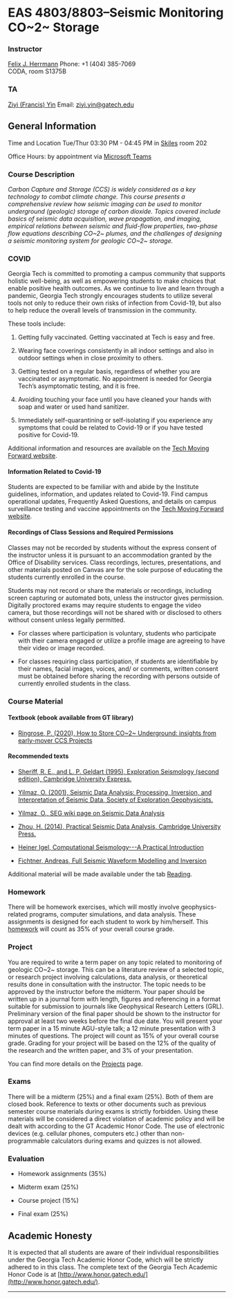 # EAS 4803/8803–Seismic Monitoring CO~2~ Storage

### Instructor

[Felix J. Herrmann](mailto:felix.herrmann@gatech.edu)
Phone: +1 (404) 385-7069  
CODA, room S1375B

### TA

[Ziyi (Francis) Yin](mailto:ziyi.yin@gatech.edu)
Email: ziyi.yin@gatech.edu

## General Information

Time and Location Tue/Thur 03:30 PM - 04:45 PM in [Skiles] room 202

Office Hours: by appointment via [Microsoft Teams](https://faq.oit.gatech.edu/content/how-do-i-access-microsoft-teams)

### Course Description 

*Carbon Capture and Storage (CCS) is widely considered as a key technology to combat climate change. This course presents a comprehensive review how seismic imaging can be used to monitor underground (geologic) storage of carbon dioxide. Topics covered include basics of seismic data acquisition, wave propagation, and imaging, empirical relations between seismic and fluid-flow properties, two-phase flow equations describing CO~2~ plumes, and the challenges of designing a seismic monitoring system for geologic CO~2~ storage.* 

### COVID

Georgia Tech is committed to promoting a campus community that supports holistic well-being, as well as empowering students to make choices that enable positive health outcomes. As we continue to live and learn through a pandemic, Georgia Tech strongly encourages students to utilize several tools not only to reduce their own risks of infection from Covid-19, but also to help reduce the overall levels of transmission in the community.

These tools include: 

1. Getting fully vaccinated. Getting vaccinated at Tech is easy and free.

1. Wearing face coverings consistently in all indoor settings and also in outdoor settings when in close proximity to others.

1. Getting tested on a regular basis, regardless of whether you are vaccinated or asymptomatic. No appointment is needed for Georgia Tech’s asymptomatic testing, and it is free.

1. Avoiding touching your face until you have cleaned your hands with soap and water or used hand sanitizer.

1. Immediately self-quarantining or self-isolating if you experience any symptoms that could be related to Covid-19 or if you have tested positive for Covid-19.

Additional information and resources are available on the [Tech Moving Forward website](https://w3.health.itg.gatech.edu/tech-moving-forward).

#### Information Related to Covid-19

Students are expected to be familiar with and abide by the Institute guidelines, information, and updates related to Covid-19. Find campus operational updates, Frequently Asked Questions, and details on campus surveillance testing and vaccine appointments on the [Tech Moving Forward website](https://w3.health.itg.gatech.edu/tech-moving-forward).

#### Recordings of Class Sessions and Required Permissions

Classes may not be recorded by students without the express consent of the instructor unless it is pursuant to an accommodation granted by the Office of Disability services. Class recordings, lectures, presentations, and other materials posted on Canvas are for the sole purpose of educating the students currently enrolled in the course.

Students may not record or share the materials or recordings, including screen capturing or automated bots, unless the instructor gives permission. Digitally proctored exams may require students to engage the video camera, but those recordings will not be shared with or disclosed to others without consent unless legally permitted.

- For classes where participation is voluntary, students who participate with their camera engaged or utilize a profile image are agreeing to have their video or image recorded.

- For classes requiring class participation, if students are identifiable by their names, facial images, voices, and/ or comments, written consent must be obtained before sharing the recording with persons outside of currently enrolled students in the class.

<!-- 
### Course Outline

See [Outline](outline.md) tab

- [General introduction](outline.md#General introduction)

- [Seismic data acquisition](outline.md#Seismic data acquisition)

- [From processing to inversion](outline.md#From processing to inversion)

- [Compressive sensing](outline.md#Compressive sensing)

- [Linearized inversion](outline.md#Linearized inversion)

- [RTM & FWI](outline.md#RTM & FWI) -->


### Course Material

#### Textbook (ebook available from GT library)

- [Ringrose, P. (2020), How to Store CO~2~ Underground: insights from early-mover CCS Projects](https://link.springer.com/book/10.1007/978-3-030-33113-9)


#### Recommended texts

- [Sheriff, R. E., and L. P. Geldart (1995), Exploration Seismology (second edition), Cambridge University Express.](https://www.amazon.com/Exploration-Seismology-R-E-Sheriff/dp/0521468264)

- [Yilmaz, O. (2001), Seismic Data Analysis: Processing, Inversion, and Interpretation of Seismic Data, Society of Exploration Geophysicists.](https://library.seg.org/doi/book/10.1190/1.9781560801580)

- [Yilmaz, O., SEG wiki page on Seismic Data Analysis](https://wiki.seg.org/wiki/Seismic_Data_Analysis)

- [Zhou, H. (2014), Practical Seismic Data Analysis, Cambridge University Press.](https://www.amazon.com/Practical-Seismic-Data-Analysis-Hua-Wei/dp/0521199107)

- [Heiner Igel, Computational Seismology---A Practical Introduction](https://www.amazon.com/Computational-Seismology-Introduction-Heiner-Igel/dp/0198717415)

- [Fichtner, Andreas, Full Seismic Waveform Modelling and Inversion](https://www.amazon.com/Modelling-Inversion-Geophysical-Environmental-Mathematics/dp/3642158064)

Additional material will be made available under the tab [Reading](reading.md).

[website]:https://flexie.github.io/eas-4803-8803-ccs

[Online]:https://gatech-primo.hosted.exlibrisgroup.com/primo-explore/fulldisplay?docid=01GALI_GIT_ALMA51300691090002947&context=L&vid=01GALI_GIT&search_scope=default_scope&tab=default_tab&lang=en_US

### Homework 

There will be homework exercises, which will mostly involve geophysics-related programs, computer simulations, and data analysis. These assignments is designed for each student to work by him/herself. This [homework](homework.md) will count as 35% of your overall course grade.


### Project

You are required to write a term paper on any topic related to monitoring of geologic CO~2~ storage. This can be a literature review of a selected topic, or research project involving calculations, data analysis, or theoretical results done in consultation with the instructor. The topic needs to be approved by the instructor before the midterm. Your paper should be written up in a journal form with length, figures and referencing in a format suitable for submission to journals like Geophysical Research Letters (GRL). Preliminary version of the final paper should be shown to the instructor for approval at least two weeks before the final due date. You will present your term paper in a 15 minute AGU-style talk; a 12 minute presentation with 3 minutes of questions. The project will count as 15% of your overall course grade. Grading for your project will be based on the 12% of the quality of the research and the written paper, and 3% of your presentation.

You can find more details on the [Projects](project.md) page.

### Exams 

There will be a midterm (25%) and a final exam (25%). Both of them are closed book. Reference to texts or other documents such as previous semester course materials during exams is strictly forbidden. Using these materials will be considered a direct violation of academic policy and will be dealt with according to the GT Academic Honor Code. The use of electronic devices (e.g. cellular phones, computers etc.) other than non-programmable calculators during exams and quizzes is not allowed. 


### Evaluation

- Homework assignments (35%)

- Midterm exam (25%)

- Course project (15%)

- Final exam (25%)

## Academic Honesty

It is expected that all students are aware of their individual responsibilities under the Georgia Tech Academic Honor Code, which will be strictly adhered to in this class. The complete text of the Georgia Tech Academic Honor Code is at [http://www.honor.gatech.edu/](http://www.honor.gatech.edu/). 

***

[Skiles]:https://www.google.com/maps/place/Skiles+Classroom+Building/@33.773547,-84.3981527,17z/data=!3m1!4b1!4m5!3m4!1s0x88f50489d844c161:0x34bc0f7009348d16!8m2!3d33.773547!4d-84.395964